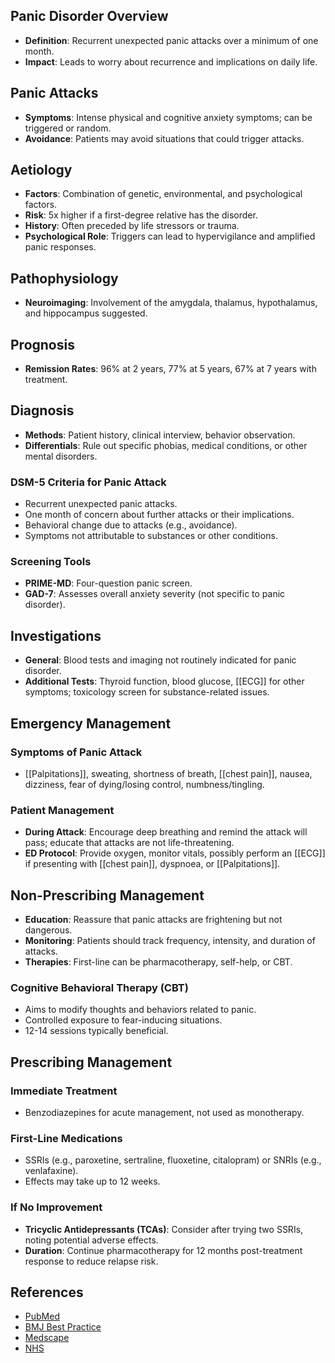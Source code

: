 ## Panic Disorder Overview
- **Definition**: Recurrent unexpected panic attacks over a minimum of one month.
- **Impact**: Leads to worry about recurrence and implications on daily life.

## Panic Attacks
- **Symptoms**: Intense physical and cognitive anxiety symptoms; can be triggered or random.
- **Avoidance**: Patients may avoid situations that could trigger attacks.

## Aetiology
- **Factors**: Combination of genetic, environmental, and psychological factors.
- **Risk**: 5x higher if a first-degree relative has the disorder.
- **History**: Often preceded by life stressors or trauma.
- **Psychological Role**: Triggers can lead to hypervigilance and amplified panic responses.

## Pathophysiology
- **Neuroimaging**: Involvement of the amygdala, thalamus, hypothalamus, and hippocampus suggested.

## Prognosis
- **Remission Rates**: 96% at 2 years, 77% at 5 years, 67% at 7 years with treatment.

## Diagnosis
- **Methods**: Patient history, clinical interview, behavior observation.
- **Differentials**: Rule out specific phobias, medical conditions, or other mental disorders.

### DSM-5 Criteria for Panic Attack
- Recurrent unexpected panic attacks.
- One month of concern about further attacks or their implications.
- Behavioral change due to attacks (e.g., avoidance).
- Symptoms not attributable to substances or other conditions.

### Screening Tools
- **PRIME-MD**: Four-question panic screen.
- **GAD-7**: Assesses overall anxiety severity (not specific to panic disorder).

## Investigations
- **General**: Blood tests and imaging not routinely indicated for panic disorder.
- **Additional Tests**: Thyroid function, blood glucose, [[ECG]] for other symptoms; toxicology screen for substance-related issues.

## Emergency Management
### Symptoms of Panic Attack
- [[Palpitations]], sweating, shortness of breath, [[chest pain]], nausea, dizziness, fear of dying/losing control, numbness/tingling.

### Patient Management
- **During Attack**: Encourage deep breathing and remind the attack will pass; educate that attacks are not life-threatening.
- **ED Protocol**: Provide oxygen, monitor vitals, possibly perform an [[ECG]] if presenting with [[chest pain]], dyspnoea, or [[Palpitations]].

## Non-Prescribing Management
- **Education**: Reassure that panic attacks are frightening but not dangerous.
- **Monitoring**: Patients should track frequency, intensity, and duration of attacks.
- **Therapies**: First-line can be pharmacotherapy, self-help, or CBT.

### Cognitive Behavioral Therapy (CBT)
- Aims to modify thoughts and behaviors related to panic.
- Controlled exposure to fear-inducing situations.
- 12-14 sessions typically beneficial.

## Prescribing Management
### Immediate Treatment
- Benzodiazepines for acute management, not used as monotherapy.

### First-Line Medications
- SSRIs (e.g., paroxetine, sertraline, fluoxetine, citalopram) or SNRIs (e.g., venlafaxine).
- Effects may take up to 12 weeks.

### If No Improvement
- **Tricyclic Antidepressants (TCAs)**: Consider after trying two SSRIs, noting potential adverse effects.
- **Duration**: Continue pharmacotherapy for 12 months post-treatment response to reduce relapse risk.

## References
- [PubMed](https://pubmed.ncbi.nlm.nih.gov/7894882/)
- [BMJ Best Practice](https://bestpractice.bmj.com/topics/en-gb/121/prognosis#referencePop126)
- [Medscape](https://emedicine.medscape.com/article/287913-clinical)
- [NHS](https://www.nhs.uk/conditions/panic-disorder/)